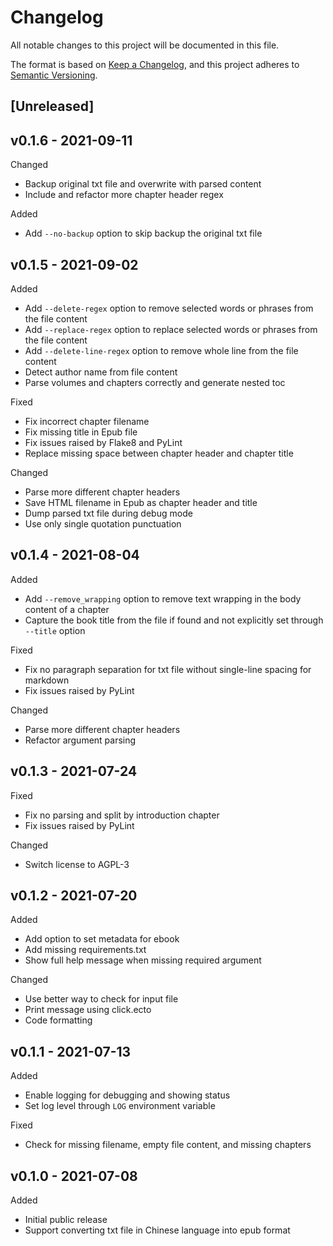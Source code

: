 # Changelog

All notable changes to this project will be documented in this file.

The format is based on [Keep a Changelog](https://keepachangelog.com/en/1.0.0/),
and this project adheres to [Semantic Versioning](https://semver.org/spec/v2.0.0.html).

## [Unreleased]

## v0.1.6 - 2021-09-11
Changed
- Backup original txt file and overwrite with parsed content
- Include and refactor more chapter header regex

Added
- Add `--no-backup` option to skip backup the original txt file

## v0.1.5 - 2021-09-02
Added
- Add `--delete-regex` option to remove selected words or phrases from the file
  content
- Add `--replace-regex` option to replace selected words or phrases from the
  file content
- Add `--delete-line-regex` option to remove whole line from the file content
- Detect author name from file content
- Parse volumes and chapters correctly and generate nested toc

Fixed
- Fix incorrect chapter filename
- Fix missing title in Epub file
- Fix issues raised by Flake8 and PyLint
- Replace missing space between chapter header and chapter title

Changed
- Parse more different chapter headers
- Save HTML filename in Epub as chapter header and title
- Dump parsed txt file during debug mode
- Use only single quotation punctuation

## v0.1.4 - 2021-08-04
Added
- Add `--remove_wrapping` option to remove text wrapping in the body content of
  a chapter
- Capture the book title from the file if found and not explicitly set through
  `--title` option

Fixed
- Fix no paragraph separation for txt file without single-line spacing for
  markdown
- Fix issues raised by PyLint

Changed
- Parse more different chapter headers
- Refactor argument parsing

## v0.1.3 - 2021-07-24
Fixed
- Fix no parsing and split by introduction chapter
- Fix issues raised by PyLint

Changed
- Switch license to AGPL-3

## v0.1.2 - 2021-07-20
Added
- Add option to set metadata for ebook
- Add missing requirements.txt
- Show full help message when missing required argument

Changed
- Use better way to check for input file
- Print message using click.ecto
- Code formatting

## v0.1.1 - 2021-07-13

Added
- Enable logging for debugging and showing status
- Set log level through `LOG` environment variable

Fixed
- Check for missing filename, empty file content, and missing chapters

## v0.1.0 - 2021-07-08

Added
- Initial public release
- Support converting txt file in Chinese language into epub format

